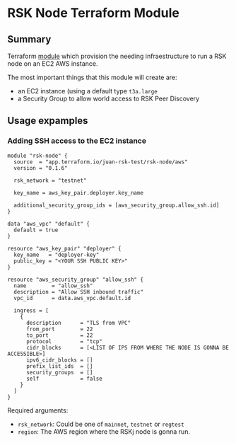 # RSK Node Terraform Module

## Summary
Terraform [module](https://www.terraform.io/docs/language/modules/index.html) which provision the needing infraestructure to run a RSK node on an EC2 AWS instance.

The most important things that this module will create are:
* an EC2 instance (using a default type `t3a.large`  
* a Security Group to allow world access to RSK Peer Discovery

## Usage expamples
### Adding SSH access to the EC2 instance
```hcl
module "rsk-node" {
  source  = "app.terraform.io/juan-rsk-test/rsk-node/aws"
  version = "0.1.6"

  rsk_network = "testnet"

  key_name = aws_key_pair.deployer.key_name

  additional_security_group_ids = [aws_security_group.allow_ssh.id]
}

data "aws_vpc" "default" {
  default = true
}

resource "aws_key_pair" "deployer" {
  key_name   = "deployer-key"
  public_key = "<YOUR SSH PUBLIC KEY>"
}

resource "aws_security_group" "allow_ssh" {
  name        = "allow_ssh"
  description = "Allow SSH inbound traffic"
  vpc_id      = data.aws_vpc.default.id

  ingress = [
    {
      description      = "TLS from VPC"
      from_port        = 22
      to_port          = 22
      protocol         = "tcp"
      cidr_blocks      = [<LIST OF IPS FROM WHERE THE NODE IS GONNA BE ACCESSIBLE>]
      ipv6_cidr_blocks = []
      prefix_list_ids  = []
      security_groups  = []
      self             = false
    }
  ]
}
```




Required arguments:

* `rsk_network`: Could be one of `mainnet`, `testnet` or `regtest`
* `region`: The AWS region where the RSKj node is gonna run.


